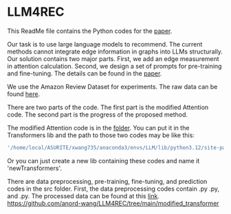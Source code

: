 # LLM4REC

This ReadMe file contains the Python codes for the [paper](https://arxiv.org/abs/2402.09617).

Our task is to use large language models to recommend.
The current methods cannot integrate edge information in graphs into LLMs structurally. Our solution contains two major parts. First, we add an edge measurement in attention calculation. Second, we design a set of prompts for pre-training and fine-tuning. The details can be found in the [paper](https://arxiv.org/abs/2402.09617).

We use the Amazon Review Dataset for experiments. The raw data can be found [here](https://nijianmo.github.io/amazon/index.html).

There are two parts of the code. The first part is the modified Attention code. The second part is the progress of the proposed method.

The modified Attention code is in the [folder](modified_transformer/). You can put it in the Transformers lib and the path to those two codes may be like this:

```bash
'/home/local/ASURITE/xwang735/anaconda3/envs/LLM/lib/python3.12/site-packages/transformers/models/gpt2'
```

Or you can just create a new lib containing these codes and name it 'newTransformers'.

There are data preprocessing, pre-training, fine-tuning, and prediction codes in the src folder. 
First, the data preprocessing codes contain .py .py, and .py. The processed data can be found at this [link]().
https://github.com/anord-wang/LLM4REC/tree/main/modified_transformer
